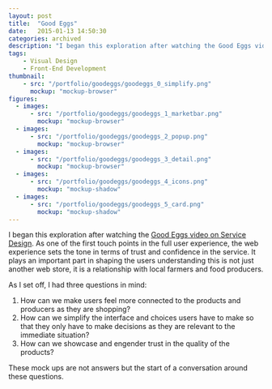 ```yaml
---
layout: post
title:  "Good Eggs"
date:   2015-01-13 14:50:30
categories: archived
description: "I began this exploration after watching the Good Eggs video on Service Design. As one of the first touch points in the full user experience, the web experience sets the tone in terms of trust and confidence in the service. It plays an important part in shaping the users understanding this is not just another web store, it is a relationship with local farmers and food producers."
tags:
    - Visual Design
    - Front-End Development
thumbnail: 
    - src: "/portfolio/goodeggs/goodeggs_0_simplify.png"
      mockup: "mockup-browser"
figures:
  - images:
      - src: "/portfolio/goodeggs/goodeggs_1_marketbar.png"
        mockup: "mockup-browser"
  - images:
      - src: "/portfolio/goodeggs/goodeggs_2_popup.png"
        mockup: "mockup-browser"
  - images:
      - src: "/portfolio/goodeggs/goodeggs_3_detail.png"
        mockup: "mockup-browser"
  - images:
      - src: "/portfolio/goodeggs/goodeggs_4_icons.png"
        mockup: "mockup-shadow"
  - images:
      - src: "/portfolio/goodeggs/goodeggs_5_card.png"
        mockup: "mockup-shadow"
---
```


I began this exploration after watching the [Good Eggs video on Service Design](http://bites.goodeggs.com/posts/service-design-panel-video/). As one of the first touch points in the full user experience, the web experience sets the tone in terms of trust and confidence in the service. It plays an important part in shaping the users understanding this is not just another web store, it is a relationship with local farmers and food producers.

As I set off, I had three questions in mind:

1. How can we make users feel more connected to the products and producers as they are shopping?
1. How can we simplify the interface and choices users have to make so that they only have to make decisions as they are relevant to the immediate situation?
1. How can we showcase and engender trust in the quality of the products?

These mock ups are not answers but the start of a conversation around these questions.